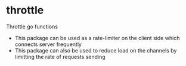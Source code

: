 # throttle
Throttle go functions
- This package can be used as a rate-limiter on the client side which connects server frequently
- This package can also be used to reduce load on the channels by limitting the rate of requests sending



